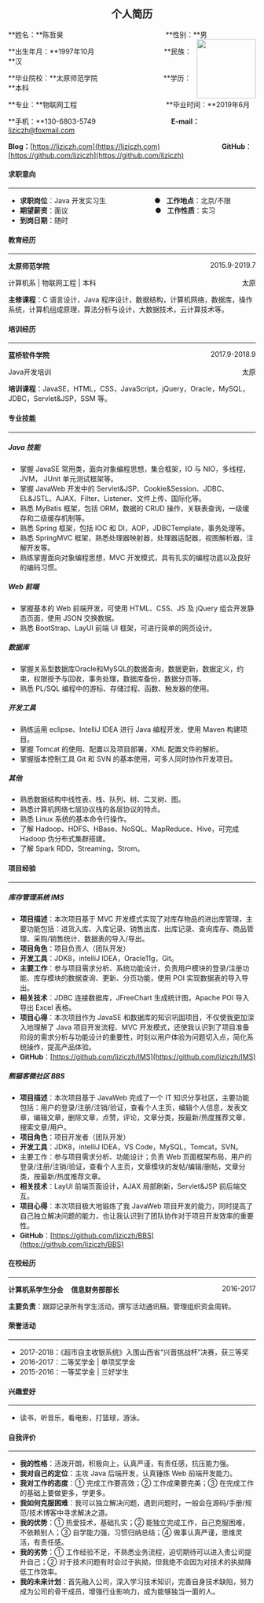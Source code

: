 ## <center>个人简历</center>



**姓名：**陈哲昊&nbsp;&nbsp;&nbsp;&nbsp;&nbsp;&nbsp;&nbsp;&nbsp;&nbsp;&nbsp;&nbsp;&nbsp;&nbsp;&nbsp;&nbsp;&nbsp;&nbsp;&nbsp;&nbsp;&nbsp;&nbsp;&nbsp;&nbsp;&nbsp;&nbsp;&nbsp;&nbsp;&nbsp;&nbsp;&nbsp;&nbsp;&nbsp;&nbsp;&nbsp;&nbsp;&nbsp;&nbsp;&nbsp;&nbsp;&nbsp;&nbsp;&nbsp;&nbsp;&nbsp;&nbsp;&nbsp;&nbsp;&nbsp;&nbsp;&nbsp;&nbsp;&nbsp;&nbsp;**性别：**男 <img src="F:\lizi-cloud\lizi-private\证件照\Jehaw Chen.jpg" style="float:right;width:120px" >

**出生年月：**1997年10月&nbsp;&nbsp;&nbsp;&nbsp;&nbsp;&nbsp;&nbsp;&nbsp;&nbsp;&nbsp;&nbsp;&nbsp;&nbsp;&nbsp;&nbsp;&nbsp;&nbsp;&nbsp;&nbsp;&nbsp;&nbsp;&nbsp;&nbsp;&nbsp;&nbsp;&nbsp;&nbsp;&nbsp;&nbsp;&nbsp;&nbsp;&nbsp;&nbsp;&nbsp;&nbsp;&nbsp;**民族：**汉

**毕业院校：**太原师范学院&nbsp;&nbsp;&nbsp;&nbsp;&nbsp;&nbsp;&nbsp;&nbsp;&nbsp;&nbsp;&nbsp;&nbsp;&nbsp;&nbsp;&nbsp;&nbsp;&nbsp;&nbsp;&nbsp;&nbsp;&nbsp;&nbsp;&nbsp;&nbsp;&nbsp;&nbsp;&nbsp;&nbsp;&nbsp;&nbsp;&nbsp;&nbsp;&nbsp;&nbsp;**学历：**本科

**专业：**物联网工程&nbsp;&nbsp;&nbsp;&nbsp;&nbsp;&nbsp;&nbsp;&nbsp;&nbsp;&nbsp;&nbsp;&nbsp;&nbsp;&nbsp;&nbsp;&nbsp;&nbsp;&nbsp;&nbsp;&nbsp;&nbsp;&nbsp;&nbsp;&nbsp;&nbsp;&nbsp;&nbsp;&nbsp;&nbsp;&nbsp;&nbsp;&nbsp;&nbsp;&nbsp;&nbsp;&nbsp;&nbsp;&nbsp;&nbsp;&nbsp;&nbsp;&nbsp;&nbsp;&nbsp;&nbsp;&nbsp;**毕业时间：**2019年6月

**手机：**130-6803-5749&nbsp;&nbsp;&nbsp;&nbsp;&nbsp;&nbsp;&nbsp;&nbsp;&nbsp;&nbsp;&nbsp;&nbsp;&nbsp;&nbsp;&nbsp;&nbsp;&nbsp;&nbsp;&nbsp;&nbsp;&nbsp;&nbsp;&nbsp;&nbsp;&nbsp;&nbsp;&nbsp;&nbsp;&nbsp;&nbsp;&nbsp;&nbsp;&nbsp;&nbsp;&nbsp;&nbsp;&nbsp;&nbsp;&nbsp;**E-mail：**[liziczh@foxmail.com](liziczh@foxmail.com)

**Blog：**[https://liziczh.com](https://liziczh.com) &nbsp;&nbsp;&nbsp;&nbsp;&nbsp;&nbsp;&nbsp;&nbsp;&nbsp;&nbsp;&nbsp;&nbsp;&nbsp;&nbsp;&nbsp;&nbsp;&nbsp;&nbsp;&nbsp;&nbsp;&nbsp;&nbsp;&nbsp;&nbsp;&nbsp;&nbsp;&nbsp;&nbsp;&nbsp;&nbsp; **GitHub**：[https://github.com/liziczh](https://github.com/liziczh)



#### 求职意向

---

- **求职岗位**：Java 开发实习生&nbsp;&nbsp;&nbsp;&nbsp;&nbsp;&nbsp;&nbsp;&nbsp;&nbsp;&nbsp;&nbsp;&nbsp;&nbsp;&nbsp;&nbsp;&nbsp;&nbsp;&nbsp;&nbsp;&nbsp;&nbsp;&nbsp;&nbsp;&nbsp;&nbsp;●&nbsp;&nbsp;&nbsp;**工作地点**：北京/不限
- **期望薪资**：面议&nbsp;&nbsp;&nbsp;&nbsp;&nbsp;&nbsp;&nbsp;&nbsp;&nbsp;&nbsp;&nbsp;&nbsp;&nbsp;&nbsp;&nbsp;&nbsp;&nbsp;&nbsp;&nbsp;&nbsp;&nbsp;&nbsp;&nbsp;&nbsp;&nbsp;&nbsp;&nbsp;&nbsp;&nbsp;&nbsp;&nbsp;&nbsp;&nbsp;&nbsp;&nbsp;&nbsp;&nbsp;&nbsp;&nbsp;&nbsp;&nbsp;&nbsp;&nbsp;&nbsp;&nbsp;●&nbsp;&nbsp;&nbsp;**工作性质**：实习
- **到岗日期**：随时




#### 教育经历

---

**太原师范学院**<span style="float:right;" >2015.9-2019.7</span>

计算机系 | 物联网工程 | 本科<span style="float:right;" >太原</span>

**主修课程**：C 语言设计，Java 程序设计，数据结构，计算机网络，数据库，操作系统，计算机组成原理，算法分析与设计，大数据技术，云计算技术等。



#### 培训经历

------

**蓝桥软件学院**<span style="float:right;" >2017.9-2018.9</span>

Java开发培训<span style="float:right;" >太原</span>

**培训课程**：JavaSE，HTML，CSS，JavaScript，jQuery，Oracle，MySQL，JDBC，Servlet&JSP，SSM 等。









#### 专业技能

---

##### Java 技能

- 掌握 JavaSE 常用类，面向对象编程思想，集合框架，IO 与 NIO，多线程，JVM， JUnit 单元测试框架等。
- 掌握 JavaWeb 开发中的 Servlet&JSP、Cookie&Session、JDBC、EL&JSTL、AJAX、Filter、Listener、文件上传、国际化等。
- 熟悉 MyBatis 框架，包括 ORM，数据的 CRUD 操作，关联表查询，一级缓存和二级缓存机制等。
- 熟悉 Spring 框架，包括 IOC 和 DI，AOP，JDBCTemplate，事务处理等。
- 熟悉 SpringMVC 框架，熟悉处理器映射器，处理器适配器，视图解析器，注解开发等。
- 熟练掌握面向对象编程思想，MVC 开发模式，具有扎实的编程功底以及良好的编码习惯。

##### Web 前端

- 掌握基本的 Web 前端开发，可使用 HTML、CSS、JS 及 jQuery 组合开发静态页面，使用 JSON 交换数据。
- 熟悉 BootStrap、LayUI 前端 UI 框架，可进行简单的网页设计。

##### 数据库

- 掌握关系型数据库Oracle和MySQL的数据查询，数据更新，数据定义，约束，权限授予与回收，事务处理，数据库备份，数据分页等。
- 熟悉 PL/SQL 编程中的游标、存储过程、函数、触发器的使用。

##### 开发工具

- 熟练运用 eclipse、IntelliJ IDEA 进行 Java 编程开发，使用 Maven 构建项目。
- 掌握 Tomcat 的使用、配置以及项目部署，XML 配置文件的解析。
- 掌握版本控制工具 Git 和 SVN 的基本使用，可多人同时协作开发项目。

##### 其他

- 熟悉数据结构中线性表、栈、队列、树、二叉树、图。
- 熟悉计算机网络七层协议栈的各层协议的特点。
- 熟悉 Linux 系统的基本命令行操作。
- 了解 Hadoop、HDFS、HBase、NoSQL、MapReduce、Hive，可完成 Hadoop 伪分布式集群搭建。
- 了解 Spark RDD，Streaming，Strom。



#### 项目经验

---

##### 库存管理系统 IMS

- **项目描述**：本次项目基于 MVC 开发模式实现了对库存物品的进出库管理，主要功能包括：进货入库、入库记录、销售出库、出库记录、查询库存、商品管理、采购/销售统计、数据表的导入/导出。
- **项目角色**：项目负责人（团队开发）
- **开发工具**：JDK8，intelliJ IDEA，Oracle11g，Git。
- **主要工作**：参与项目需求分析、系统功能设计，负责用户模块的登录/注册功能、库存模块的数据查询、更新、分页功能，使用 POI 实现数据表的导入导出。
- **相关技术**：JDBC 连接数据库，JFreeChart 生成统计图，Apache POI 导入导出 Excel 表格。
- **项目心得**：本次项目作为 JavaSE 和数据库的知识巩固项目，不仅使我更加深入地理解了 Java 项目开发流程、MVC 开发模式，还使我认识到了项目准备阶段的需求分析与功能设计的重要性，时刻以用户体验为问题切入点，简化系统操作，提高产品体验。
- **GitHub**：[https://github.com/liziczh/IMS](https://github.com/liziczh/IMS)

##### 熊猫客微社区 BBS

- **项目描述**：本次项目基于 JavaWeb 完成了一个 IT 知识分享社区，主要功能包括：用户的登录/注册/注销/验证，查看个人主页，编辑个人信息，发表文章，编辑文章，删除文章，点赞，评论，文章分类，按最新/热度推荐文章，搜索文章/用户。
- **项目角色**：项目开发者（团队开发）
- **开发工具**：JDK8，intelliJ IDEA，VS Code，MySQL，Tomcat，SVN。
- 主要工作：参与项目需求分析、功能设计；负责 Web 页面框架布局，用户的登录/注册/注销/验证，查看个人主页，文章模块的发帖/编辑/删帖，文章分类，按最新/热度推荐文章。
- **相关技术**：LayUI 前端页面设计，AJAX 局部刷新，Servlet&JSP 前后端交互。
- **项目心得**：本次项目极大地锻炼了我 JavaWeb 项目开发的能力，同时提高了自己独立解决问题的能力，也让我认识到了团队协作对于项目开发效率的重要性。
- **GitHub**：[https://github.com/liziczh/BBS](https://github.com/liziczh/BBS)



#### 在校经历

---

**计算机系学生分会**&nbsp;&nbsp;&nbsp;&nbsp;**信息财务部部长**<span style="float:right;" >2016-2017</span>

**主要负责**：跟踪记录所有学生活动，撰写活动通讯稿，管理组织资金周转。



#### 荣誉活动

---

- 2017-2018：《超市自主收银系统》入围山西省“兴晋挑战杯”决赛，获三等奖
- 2016-2017：二等奖学金 | 单项奖学金
- 2015-2016：一等奖学金 | 三好学生



#### 兴趣爱好

---

- 读书，听音乐，看电影，打篮球，游泳。



#### 自我评价

---

- **我的性格**：活泼开朗，积极向上，认真严谨，有责任感，抗压能力强。
- **我对自己的定位**：主攻 Java 后端开发，认真锤炼 Web 前端开发能力。
- **我对工作的态度**：① 完成工作要高效；② 工作成果要完美；③ 在完成工作的基础上要做更多，学更多。
- **我如何克服困难**：我可以独立解决问题，遇到问题时，一般会在源码/手册/规范/技术博客中寻求解决之道。
- **我的优势**：① 热爱技术，基础扎实；② 能独立完成工作，自己克服困难，不依赖别人；③ 自学能力强，习惯归纳总结；④ 做事认真严谨，思维灵活，有责任感。
- **我的劣势**：① 工作经验不足，不熟悉业务流程，迫切期待可以进入贵公司提升自己；② 对于技术问题有时会过于执拗，但我绝不会因为对技术的执拗降低工作效率。
- **我的未来计划**：首先融入公司，深入学习技术知识，完善自身技术缺陷，努力成为公司的骨干成员，增强行业影响力，成为能够独当一面的人。